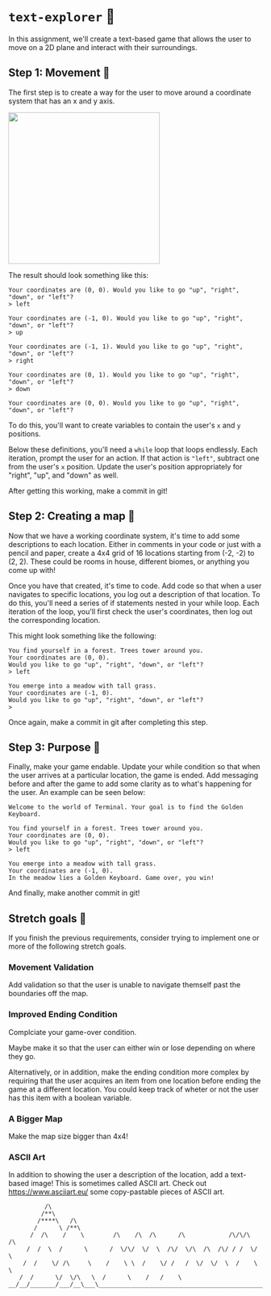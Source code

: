 # `text-explorer` 🧗

In this assignment, we'll create a text-based game that allows the user to move on a 2D plane and interact with their surroundings.

## Step 1: Movement 💨

The first step is to create a way for the user to move around a coordinate system that has an x and y axis.

<img src="https://useruploads.socratic.org/pggnBV61SlmzODptJp3V_49288_graph_0505b_lg.gif" width="300px" />

The result should look something like this:

```
Your coordinates are (0, 0). Would you like to go "up", "right", "down", or "left"?
> left

Your coordinates are (-1, 0). Would you like to go "up", "right", "down", or "left"?
> up

Your coordinates are (-1, 1). Would you like to go "up", "right", "down", or "left"?
> right

Your coordinates are (0, 1). Would you like to go "up", "right", "down", or "left"?
> down

Your coordinates are (0, 0). Would you like to go "up", "right", "down", or "left"?
```

To do this, you'll want to create variables to contain the user's `x` and `y` positions. 

Below these definitions, you'll need a `while` loop that loops endlessly. Each iteration, prompt the user for an action. If that action is `"left"`, subtract one from the user's `x` position. Update the user's position appropriately for "right", "up", and "down" as well.

After getting this working, make a commit in git!

## Step 2: Creating a map 🏰

Now that we have a working coordinate system, it's time to add some descriptions to each location. Either in comments in your code or just with a pencil and paper, create a 4x4 grid of 16 locations starting from (-2, -2) to (2, 2). These could be rooms in house, different biomes, or anything you come up with!

Once you have that created, it's time to code. Add code so that when a user navigates to specific locations, you log out a description of that location. To do this, you'll need a series of if statements nested in your while loop. Each iteration of the loop, you'll first check the user's coordinates, then log out the corresponding location.

This might look something like the following:

```
You find yourself in a forest. Trees tower around you.
Your coordinates are (0, 0). 
Would you like to go "up", "right", "down", or "left"?
> left

You emerge into a meadow with tall grass.
Your coordinates are (-1, 0). 
Would you like to go "up", "right", "down", or "left"?
>
```

Once again, make a commit in git after completing this step.

## Step 3: Purpose 🚀

Finally, make your game endable. Update your while condition so that when the user arrives at a particular location, the game is ended. Add messaging before and after the
game to add some clarity as to what's happening for the user. An example can be seen below:

```
Welcome to the world of Terminal. Your goal is to find the Golden Keyboard.

You find yourself in a forest. Trees tower around you.
Your coordinates are (0, 0). 
Would you like to go "up", "right", "down", or "left"?
> left

You emerge into a meadow with tall grass.
Your coordinates are (-1, 0). 
In the meadow lies a Golden Keyboard. Game over, you win!
```

And finally, make another commit in git!

## Stretch goals 🔭

If you finish the previous requirements, consider trying to implement one or more of the following stretch goals.

### Movement Validation

Add validation so that the user is unable to navigate themself past the boundaries off the map.

### Improved Ending Condition

Complciate your game-over condition. 

Maybe make it so that the user can either win or lose depending on where they go. 

Alternatively, or in addition, make the ending condition more complex by requiring that the user acquires an item from one location before ending the game at a different location. You could keep track of wheter or not the user has this item with a boolean variable.

### A Bigger Map

Make the map size bigger than 4x4!

### ASCII Art

In addition to showing the user a description of the location, add a text-based image! This is sometimes called ASCII art. Check out https://www.asciiart.eu/ some copy-pastable pieces of ASCII art.

```
          /\
         /**\
        /****\   /\
       /      \ /**\
      /  /\    /    \        /\    /\  /\      /\            /\/\/\  /\
     /  /  \  /      \      /  \/\/  \/  \  /\/  \/\  /\  /\/ / /  \/  \
    /  /    \/ /\     \    /    \ \  /    \/ /   /  \/  \/  \  /    \   \
   /  /      \/  \/\   \  /      \    /   /    \
__/__/_______/___/__\___\__________________________________________________
```
